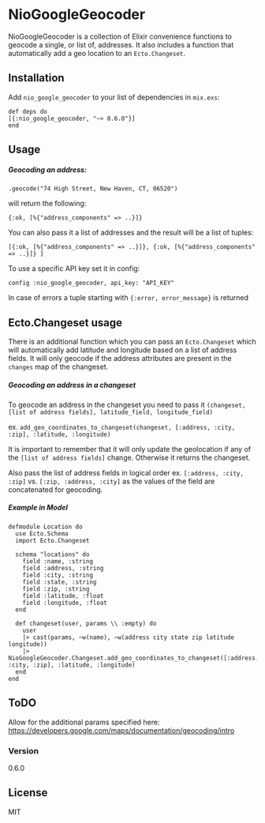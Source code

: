 # NioGoogleGeocoder

NioGoogleGeocoder is a collection of Elixir convenience functions to geocode a single, or list of, addresses. It also includes a function that automatically add a geo location to an `Ecto.Changeset`.

## Installation
Add `nio_google_geocoder` to your list of dependencies in `mix.exs`:
```
def deps do
[{:nio_google_geocoder, "~> 0.6.0"}]
end
```

## Usage

##### Geocoding an address:

`.geocode("74 High Street, New Haven, CT, 06520")`

will return the following:

`{:ok, [%{"address_components" => ..}]}`

You can also pass it a list of addresses and the result will be a list of tuples:

`[{:ok, [%{"address_components" => ..}]}, {:ok, [%{"address_components" => ..}]} ]`

To use a specific API key set it in config:

`config :nio_google_geocoder, api_key: "API_KEY"`

In case of errors a tuple starting with `{:error, error_message}` is returned

## Ecto.Changeset usage
There is an additional function which you can pass an `Ecto.Changeset` which will automatically add latitude and longitude based on a list of address fields. It will only geocode if the address attributes are present in the `changes` map of the changeset.

##### Geocoding an address in a changeset

To geocode an address in the changeset you need to pass it `(changeset, [list of address fields], latitude_field, longitude_field)`

ex. `add_geo_coordinates_to_changeset(changeset, [:address, :city, :zip], :latitude, :longitude)`

It is important to remember that it will only update the geolocation if any of the `[list of address fields]` change. Otherwise it returns the changeset.

Also pass the list of address fields in logical order ex. `[:address, :city, :zip]` vs. `[:zip, :address, :city]` as the values of the field are concatenated for geocoding.

##### Example in Model
```
defmodule Location do
  use Ecto.Schema
  import Ecto.Changeset

  schema "locations" do
    field :name, :string
    field :address, :string
    field :city, :string
    field :state, :string
    field :zip, :string
    field :latitude, :float
    field :longitude, :float
  end

  def changeset(user, params \\ :empty) do
    user
    |> cast(params, ~w(name), ~w(address city state zip latitude longitude))
    |> NioGoogleGeocoder.Changeset.add_geo_coordinates_to_changeset([:address, :city, :zip], :latitude, :longitude)
  end
end
 ```

## ToDO

Allow for the additional params specified here:
https://developers.google.com/maps/documentation/geocoding/intro

### Version
0.6.0

License
----
MIT
